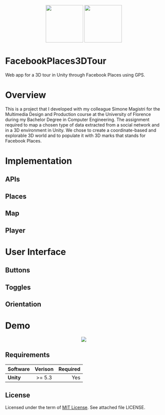 <p align="center">
<img height="120" src="https://github.com/tmscarla/FacebookPlaces3DTour/blob/master/Images/fbplace.png">
  <img height="120" src="https://github.com/tmscarla/FacebookPlaces3DTour/blob/master/Images/unitylogo.png">
</p>

# FacebookPlaces3DTour
Web app for a 3D tour in Unity through Facebook Places using GPS.

# Overview
This is a project that I developed with my colleague Simone Magistri for the Multimedia Design and Production course at the University of Florence during my Bachelor Degree in Computer Engineering. The assignment required to map a chosen type of data extracted from a social network and in a 3D environment in Unity. 
We chose to create a coordinate-based and explorable 3D world and to populate it with 3D marks that stands for Facebook Places.

# Implementation

## APIs

## Places

## Map

## Player

# User Interface

## Buttons

## Toggles

## Orientation

# Demo
<p align="center">
<img src="https://github.com/tmscarla/FacebookPlaces3DTour/blob/master/Images/demo.gif">
</p>

## Requirements
| Software       | Verison        | Required |
| -------------- |:--------------:| --------:|
| **Unity**      |     >= 5.3     |    Yes   |


## License
Licensed under the term of [MIT License](http://en.wikipedia.org/wiki/MIT_License). See attached file LICENSE.
